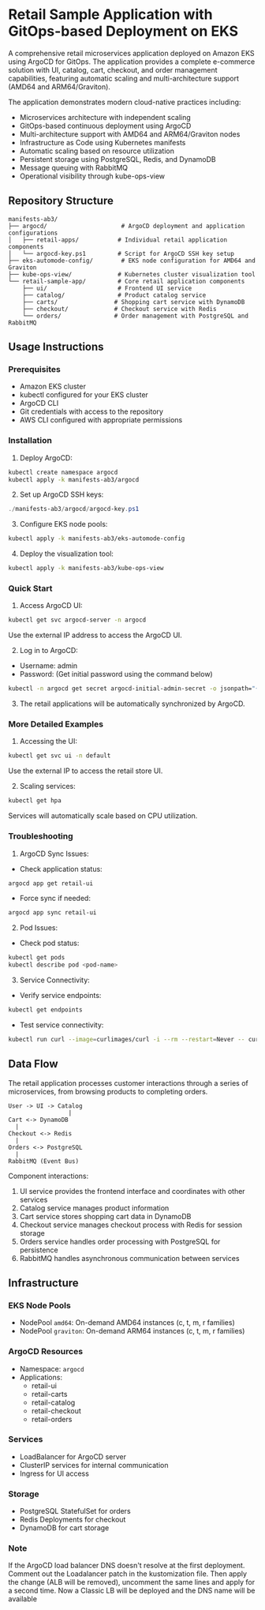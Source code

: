 # Retail Sample Application with GitOps-based Deployment on EKS

A comprehensive retail microservices application deployed on Amazon EKS using ArgoCD for GitOps. The application provides a complete e-commerce solution with UI, catalog, cart, checkout, and order management capabilities, featuring automatic scaling and multi-architecture support (AMD64 and ARM64/Graviton).

The application demonstrates modern cloud-native practices including:
- Microservices architecture with independent scaling
- GitOps-based continuous deployment using ArgoCD
- Multi-architecture support with AMD64 and ARM64/Graviton nodes
- Infrastructure as Code using Kubernetes manifests
- Automatic scaling based on resource utilization
- Persistent storage using PostgreSQL, Redis, and DynamoDB
- Message queuing with RabbitMQ
- Operational visibility through kube-ops-view

## Repository Structure
```
manifests-ab3/
├── argocd/                     # ArgoCD deployment and application configurations
│   ├── retail-apps/           # Individual retail application components
│   └── argocd-key.ps1         # Script for ArgoCD SSH key setup
├── eks-automode-config/        # EKS node configuration for AMD64 and Graviton
├── kube-ops-view/             # Kubernetes cluster visualization tool
└── retail-sample-app/         # Core retail application components
    ├── ui/                    # Frontend UI service
    ├── catalog/               # Product catalog service
    ├── carts/                # Shopping cart service with DynamoDB
    ├── checkout/             # Checkout service with Redis
    └── orders/               # Order management with PostgreSQL and RabbitMQ
```

## Usage Instructions
### Prerequisites
- Amazon EKS cluster
- kubectl configured for your EKS cluster
- ArgoCD CLI
- Git credentials with access to the repository
- AWS CLI configured with appropriate permissions

### Installation

1. Deploy ArgoCD:
```bash
kubectl create namespace argocd
kubectl apply -k manifests-ab3/argocd
```

2. Set up ArgoCD SSH keys:
```powershell
./manifests-ab3/argocd/argocd-key.ps1
```

3. Configure EKS node pools:
```bash
kubectl apply -k manifests-ab3/eks-automode-config
```

4. Deploy the visualization tool:
```bash
kubectl apply -k manifests-ab3/kube-ops-view
```

### Quick Start
1. Access ArgoCD UI:
```bash
kubectl get svc argocd-server -n argocd
```
Use the external IP address to access the ArgoCD UI.

2. Log in to ArgoCD:
- Username: admin
- Password: (Get initial password using the command below)
```bash
kubectl -n argocd get secret argocd-initial-admin-secret -o jsonpath="{.data.password}" | base64 -d
```

3. The retail applications will be automatically synchronized by ArgoCD.

### More Detailed Examples
1. Accessing the UI:
```bash
kubectl get svc ui -n default
```
Use the external IP to access the retail store UI.

2. Scaling services:
```bash
kubectl get hpa
```
Services will automatically scale based on CPU utilization.

### Troubleshooting
1. ArgoCD Sync Issues:
- Check application status:
```bash
argocd app get retail-ui
```
- Force sync if needed:
```bash
argocd app sync retail-ui
```

2. Pod Issues:
- Check pod status:
```bash
kubectl get pods
kubectl describe pod <pod-name>
```

3. Service Connectivity:
- Verify service endpoints:
```bash
kubectl get endpoints
```
- Test service connectivity:
```bash
kubectl run curl --image=curlimages/curl -i --rm --restart=Never -- curl http://service-name
```

## Data Flow
The retail application processes customer interactions through a series of microservices, from browsing products to completing orders.

```ascii
User -> UI -> Catalog
                 |
Cart <-> DynamoDB
  |
Checkout <-> Redis
  |
Orders <-> PostgreSQL
  |
RabbitMQ (Event Bus)
```

Component interactions:
1. UI service provides the frontend interface and coordinates with other services
2. Catalog service manages product information
3. Cart service stores shopping cart data in DynamoDB
4. Checkout service manages checkout process with Redis for session storage
5. Orders service handles order processing with PostgreSQL for persistence
6. RabbitMQ handles asynchronous communication between services

## Infrastructure

### EKS Node Pools
- NodePool `amd64`: On-demand AMD64 instances (c, t, m, r families)
- NodePool `graviton`: On-demand ARM64 instances (c, t, m, r families)

### ArgoCD Resources
- Namespace: `argocd`
- Applications:
  - retail-ui
  - retail-carts
  - retail-catalog
  - retail-checkout
  - retail-orders

### Services
- LoadBalancer for ArgoCD server
- ClusterIP services for internal communication
- Ingress for UI access

### Storage
- PostgreSQL StatefulSet for orders
- Redis Deployments for checkout
- DynamoDB for cart storage

### Note

If the ArgoCD load balancer DNS doesn't resolve at the first deployment. Comment out the Loadalancer patch in the kustomization file. Then apply the change (ALB will be removed), uncomment the same lines and apply for a second time. Now a Classic LB will be deployed and the DNS name will be available